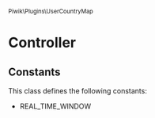 <small>Piwik\Plugins\UserCountryMap</small>

Controller
==========


Constants
---------

This class defines the following constants:

- REAL_TIME_WINDOW
